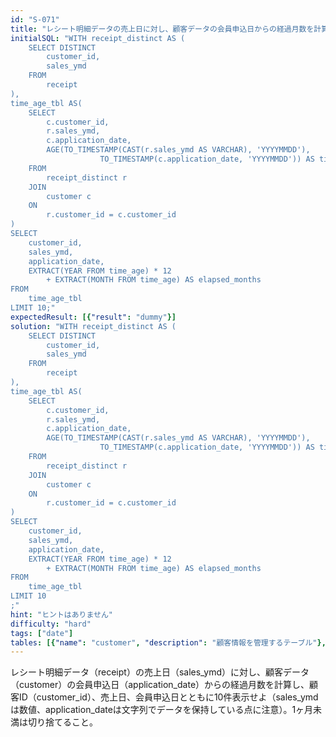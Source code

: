 ```yaml
---
id: "S-071"
title: "レシート明細データの売上日に対し、顧客データの会員申込日からの経過月数を計算し、顧客ID、売上..."
initialSQL: "WITH receipt_distinct AS (
    SELECT DISTINCT
        customer_id,
        sales_ymd
    FROM
        receipt
),
time_age_tbl AS(
    SELECT
        c.customer_id,
        r.sales_ymd,
        c.application_date,
        AGE(TO_TIMESTAMP(CAST(r.sales_ymd AS VARCHAR), 'YYYYMMDD'),
                    TO_TIMESTAMP(c.application_date, 'YYYYMMDD')) AS time_age
    FROM
        receipt_distinct r
    JOIN
        customer c
    ON
        r.customer_id = c.customer_id
)
SELECT
    customer_id, 
    sales_ymd, 
    application_date,
    EXTRACT(YEAR FROM time_age) * 12 
        + EXTRACT(MONTH FROM time_age) AS elapsed_months
FROM
    time_age_tbl
LIMIT 10;"
expectedResult: [{"result": "dummy"}]
solution: "WITH receipt_distinct AS (
    SELECT DISTINCT
        customer_id,
        sales_ymd
    FROM
        receipt
),
time_age_tbl AS(
    SELECT
        c.customer_id,
        r.sales_ymd,
        c.application_date,
        AGE(TO_TIMESTAMP(CAST(r.sales_ymd AS VARCHAR), 'YYYYMMDD'),
                    TO_TIMESTAMP(c.application_date, 'YYYYMMDD')) AS time_age
    FROM
        receipt_distinct r
    JOIN
        customer c
    ON
        r.customer_id = c.customer_id
)
SELECT
    customer_id, 
    sales_ymd, 
    application_date,
    EXTRACT(YEAR FROM time_age) * 12 
        + EXTRACT(MONTH FROM time_age) AS elapsed_months
FROM
    time_age_tbl
LIMIT 10
;"
hint: "ヒントはありません"
difficulty: "hard"
tags: ["date"]
tables: [{"name": "customer", "description": "顧客情報を管理するテーブル"}, {"name": "receipt", "description": "レシート明細データを管理するテーブル"}, {"name": "store", "description": "店舗情報を管理するテーブル"}, {"name": "product", "description": "商品情報を管理するテーブル"}, {"name": "category", "description": "カテゴリ情報を管理するテーブル"}]
---
```


レシート明細データ（receipt）の売上日（sales_ymd）に対し、顧客データ（customer）の会員申込日（application_date）からの経過月数を計算し、顧客ID（customer_id）、売上日、会員申込日とともに10件表示せよ（sales_ymdは数値、application_dateは文字列でデータを保持している点に注意）。1ヶ月未満は切り捨てること。